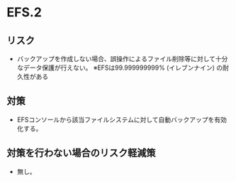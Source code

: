 # EFS.2

## リスク

- バックアップを作成しない場合、誤操作によるファイル削除等に対して十分なデータ保護が行えない。
※EFSは99.999999999% (イレブンナイン) の耐久性がある

## 対策

- EFSコンソールから該当ファイルシステムに対して自動バックアップを有効化する。

## 対策を行わない場合のリスク軽減策

- 無し。
